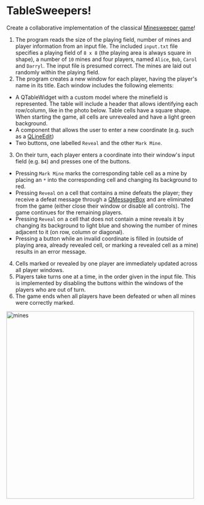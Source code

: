 # TableSweepers!
Create a collaborative implementation of the classical [Minesweeper game](https://www.google.com/search?q=play+minesweeper)! 
1. The program reads the size of the playing field, number of mines and player information from an input file. The included `input.txt` file specifies a playing field of `8 x 8` (the playing area is always square in shape), a number of `10` mines and four players, named `Alice`, `Bob`, `Carol` and `Darryl`. The input file is presumed correct. The mines are laid out randomly within the playing field.
2. The program creates a new window for each player, having the player's name in its title. Each window includes the following elements:
* A  QTableWidget with a custom model where the minefield is represented. The table will include a header that allows identifying each row/column, like in the photo below. Table cells have a square shape. When starting the game, all cells are unrevealed and have a light green background.
* A component that allows the user to enter a new coordinate (e.g. such as a [QLineEdit](https://doc.qt.io/qt-5/qlineedit.html))
* Two buttons, one labelled `Reveal` and the other `Mark Mine`.
3.  On their turn, each player enters a coordinate into their window's input field (e.g. `B4`) and presses one of the buttons. 
* Pressing `Mark Mine` marks the corresponding table cell as a mine by placing an `*` into the corresponding cell and changing its background to red.
* Pressing `Reveal` on a cell that contains a mine defeats the player; they receive a defeat message through a [QMessageBox](https://doc.qt.io/qt-5/qmessagebox.html) and are eliminated from the game (either close their window or disable all controls). The game continues for the remaining players.
* Pressing `Reveal` on a cell that does not contain a mine reveals it by changing its background to light blue and showing the number of mines adjacent to it (on row, column or diagonal).  
* Pressing a button while an invalid coordinate is filled in (outside of playing area, already revealed cell, or marking a revealed cell as a mine) results in an error message.
4.  Cells marked or revealed by one player are immediately updated across all player windows. 
5.  Players take turns one at a time, in the order given in the input file. This is implemented by disabling the buttons within the windows of the players who are out of turn. 
6.  The game ends when all players have been defeated or when all mines were correctly marked.

 

 
<img width="488" alt="mines" src="https://user-images.githubusercontent.com/25611695/124588379-64d7f280-de61-11eb-887c-c4b68992f1a3.png">
